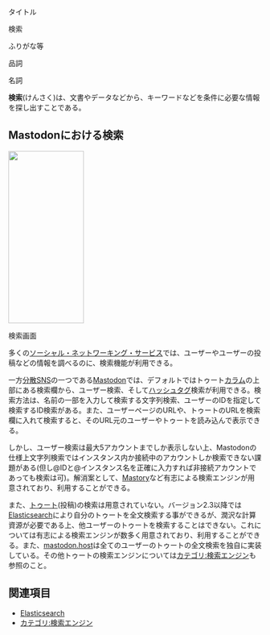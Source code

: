<div>

タイトル

</div>

検索

ふりがな等

品詞

名詞

  

**検索**(けんさく)は、文書やデータなどから、キーワードなどを条件に必要な情報を探し出すことである。

## Mastodonにおける検索

<div>

<div>

[<img src="/images/thumb/2/22/Mastodon_search_ss1.jpeg/150px-Mastodon_search_ss1.jpeg" srcset="/images/thumb/2/22/Mastodon_search_ss1.jpeg/225px-Mastodon_search_ss1.jpeg 1.5x, /images/thumb/2/22/Mastodon_search_ss1.jpeg/300px-Mastodon_search_ss1.jpeg 2x" width="150" height="342" />](/%E3%83%95%E3%82%A1%E3%82%A4%E3%83%AB:Mastodon_search_ss1.jpeg)

<div>

<div>

[](/%E3%83%95%E3%82%A1%E3%82%A4%E3%83%AB:Mastodon_search_ss1.jpeg "拡大")

</div>

検索画面

</div>

</div>

</div>

多くの[ソーシャル・ネットワーキング・サービス](/%E3%82%BD%E3%83%BC%E3%82%B7%E3%83%A3%E3%83%AB%E3%83%BB%E3%83%8D%E3%83%83%E3%83%88%E3%83%AF%E3%83%BC%E3%82%AD%E3%83%B3%E3%82%B0%E3%83%BB%E3%82%B5%E3%83%BC%E3%83%93%E3%82%B9 "ソーシャル・ネットワーキング・サービス")では、ユーザーやユーザーの投稿などの情報を調べるのに、検索機能が利用できる。

一方[分散SNS](/%E5%88%86%E6%95%A3SNS "分散SNS")の一つである[Mastodon](/Mastodon "Mastodon")では、デフォルトではトゥート[カラム](/%E3%82%AB%E3%83%A9%E3%83%A0 "カラム")の上部にある検索欄から、ユーザー検索、そして[ハッシュタグ](/%E3%83%8F%E3%83%83%E3%82%B7%E3%83%A5%E3%82%BF%E3%82%B0 "ハッシュタグ")検索が利用できる。検索方法は、名前の一部を入力して検索する文字列検索、ユーザーのIDを指定して検索するID検索がある。また、ユーザーページのURLや、トゥートのURLを検索欄に入れて検索すると、そのURL元のユーザーやトゥートを読み込んで表示できる。

しかし、ユーザー検索は最大5アカウントまでしか表示しない上、Mastodonの仕様上文字列検索ではインスタンス内か接続中のアカウントしか検索できない課題がある(但し@IDと@インスタンス名を正確に入力すれば非接続アカウントであっても検索は可)。解消案として、[Mastory](/Mastory "Mastory")など有志による検索エンジンが用意されており、利用することができる。

また、[トゥート](/%E3%83%88%E3%82%A5%E3%83%BC%E3%83%88 "トゥート")(投稿)の検索は用意されていない。バージョン2.3以降では[Elasticsearch](/Elasticsearch "Elasticsearch")により自分のトゥートを全文検索する事ができるが、潤沢な計算資源が必要である上、他ユーザーのトゥートを検索することはできない。これについては有志による検索エンジンが数多く用意されており、利用することができる。また、[mastodon.host](/Mastodon.host "Mastodon.host")は全てのユーザーのトゥートの全文検索を独自に実装している。その他トゥートの検索エンジンについては[カテゴリ:検索エンジン](/%E3%82%AB%E3%83%86%E3%82%B4%E3%83%AA:%E6%A4%9C%E7%B4%A2%E3%82%A8%E3%83%B3%E3%82%B8%E3%83%B3 "カテゴリ:検索エンジン")も参照のこと。

## 関連項目

-   [Elasticsearch](/Elasticsearch "Elasticsearch")
-   [カテゴリ:検索エンジン](/%E3%82%AB%E3%83%86%E3%82%B4%E3%83%AA:%E6%A4%9C%E7%B4%A2%E3%82%A8%E3%83%B3%E3%82%B8%E3%83%B3 "カテゴリ:検索エンジン")

